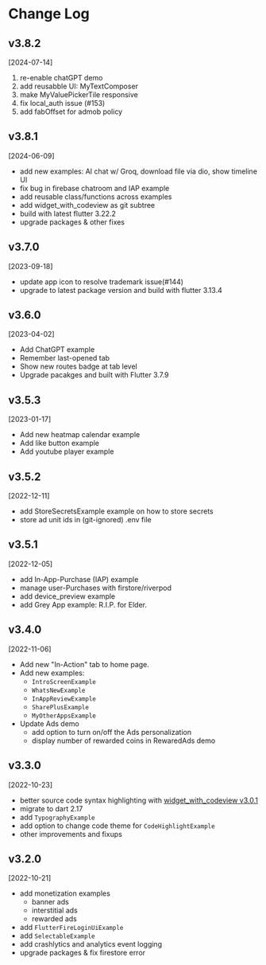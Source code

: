 # Change Log

## v3.8.2
[2024-07-14]
1. re-enable chatGPT demo
2. add reusabble UI: MyTextComposer 
3. make MyValuePickerTile responsive
4. fix local_auth issue (#153)
5. add fabOffset for admob policy

## v3.8.1
[2024-06-09]
- add new examples: AI chat w/ Groq, download file via dio, show timeline UI
- fix bug in firebase chatroom and IAP example 
- add reusable class/functions across examples
- add widget_with_codeview as git subtree
- build with latest flutter 3.22.2
- upgrade packages & other fixes


## v3.7.0
[2023-09-18]
- update app icon to resolve trademark issue(#144)
- upgrade to latest package version and build with flutter 3.13.4

## v3.6.0
[2023-04-02]
- Add ChatGPT example
- Remember last-opened tab
- Show new routes badge at tab level
- Upgrade pacakges and built with Flutter 3.7.9

## v3.5.3
[2023-01-17]
- Add new heatmap calendar example
- Add like button example
- Add youtube player example

## v3.5.2
[2022-12-11]
- add StoreSecretsExample example on how to store secrets
- store ad unit ids in (git-ignored) .env file

## v3.5.1
[2022-12-05]
- add In-App-Purchase (IAP) example
- manage user-Purchases with firstore/riverpod
- add device_preview example
- add Grey App example: R.I.P. for Elder.

## v3.4.0
[2022-11-06]
- Add new "In-Action" tab to home page.
- Add new examples:
  - `IntroScreenExample`
  - `WhatsNewExample`
  - `InAppReviewExample`
  - `SharePlusExample`
  - `MyOtherAppsExample`
- Update Ads demo
  - add option to turn on/off the Ads personalization
  - display number of rewarded coins in RewaredAds demo

## v3.3.0
[2022-10-23]
- better source code syntax highlighting with [widget_with_codeview v3.0.1](https://pub.dev/packages/widget_with_codeview)
- migrate to dart 2.17
- add `TypographyExample`
- add option to change code theme for `CodeHighlightExample`
- other improvements and fixups

## v3.2.0
[2022-10-21]
- add monetization examples
  - banner ads
  - interstitial ads
  - rewarded ads
- add `FlutterFireLoginUiExample`
- add `SelectableExample`
- add crashlytics and analytics event logging
- upgrade packages & fix firestore error
